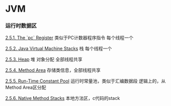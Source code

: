 # JVM

### 运行时数据区

[2.5.1. The \`pc\` Register](https://docs.oracle.com/javase/specs/jvms/se8/html/jvms-2.html#jvms-2.5.1) 类似于PC计数器程序指令 每个线程一个

[2.5.2. Java Virtual Machine Stacks](https://docs.oracle.com/javase/specs/jvms/se8/html/jvms-2.html#jvms-2.5.2) 栈 每个线程一个

[2.5.3. Heap](https://docs.oracle.com/javase/specs/jvms/se8/html/jvms-2.html#jvms-2.5.3) 堆 对象分配 全部线程共享

[2.5.4. Method Area](https://docs.oracle.com/javase/specs/jvms/se8/html/jvms-2.html#jvms-2.5.4) 存储类信息，全部线程共享

[2.5.5. Run-Time Constant Pool](https://docs.oracle.com/javase/specs/jvms/se8/html/jvms-2.html#jvms-2.5.5) 运行时常量池，类似于汇编数据段 逻辑上的，从Method Area区分配

[2.5.6. Native Method Stacks](https://docs.oracle.com/javase/specs/jvms/se8/html/jvms-2.html#jvms-2.5.6) 本地方法区，c代码的stack
